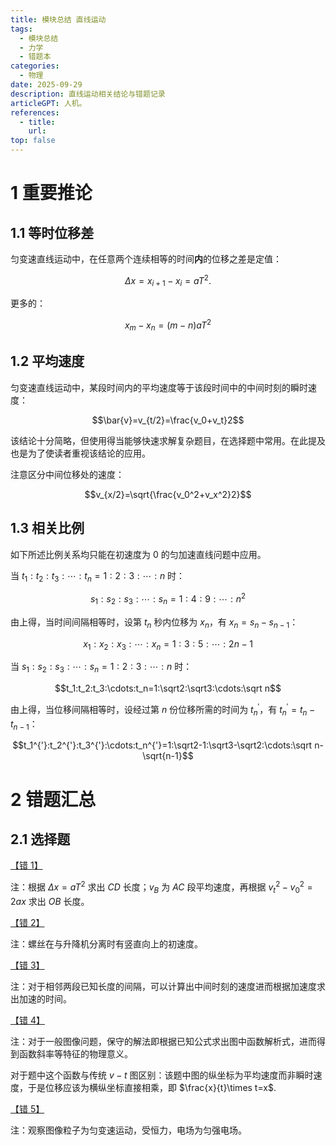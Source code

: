 ```yaml
---
title: 模块总结 直线运动
tags: 
  - 模块总结
  - 力学
  - 错题本
categories: 
  - 物理
date: 2025-09-29    
description: 直线运动相关结论与错题记录
articleGPT: 人机。
references: 
  - title: 
    url: 
top: false
---
```

# 1  重要推论

## 1.1  等时位移差

匀变速直线运动中，在任意两个连续相等的时间**内**的位移之差是定值：

$$\Delta x=x_{i+1}-x_i=aT^2.$$

更多的：

$$x_m-x_n=(m-n)aT^2$$

## 1.2  平均速度

匀变速直线运动中，某段时间内的平均速度等于该段时间中的中间时刻的瞬时速度：

$$\bar{v}=v_{t/2}=\frac{v_0+v_t}2$$

该结论十分简略，但使用得当能够快速求解复杂题目，在选择题中常用。在此提及也是为了使读者重视该结论的应用。

注意区分中间位移处的速度：

$$v_{x/2}=\sqrt{\frac{v_0^2+v_x^2}2}$$

## 1.3  相关比例

如下所述比例关系均只能在初速度为 $0$ 的匀加速直线问题中应用。

当 $t_1:t_2:t_3:\cdots:t_n=1:2:3:\cdots:n$ 时：

$$s_1:s_2:s_3:\cdots:s_n=1:4:9:\cdots:n^2$$

由上得，当时间间隔相等时，设第 $t_n$ 秒内位移为 $x_n$，有 $x_n=s_n-s_{n-1}$：

$$x_1:x_2:x_3:\cdots:x_n=1:3:5:\cdots:2n-1$$

当 $s_1:s_2:s_3:\cdots:s_n=1:2:3:\cdots:n$ 时：

$$t_1:t_2:t_3:\cdots:t_n=1:\sqrt2:\sqrt3:\cdots:\sqrt n$$

由上得，当位移间隔相等时，设经过第 $n$ 份位移所需的时间为 $t_n^{'}$，有 $t_n^{'}=t_n-t_{n-1}$：

$$t_1^{'}:t_2^{'}:t_3^{'}:\cdots:t_n^{'}=1:\sqrt2-1:\sqrt3-\sqrt2:\cdots:\sqrt n-\sqrt{n-1}$$

# 2  错题汇总

## 2.1  选择题

[【错 1】](https://zujuan.xkw.com/13q21257236.html)

注：根据 $\Delta x=aT^2$ 求出 $CD$ 长度；$v_B$ 为 $AC$ 段平均速度，再根据 $v_t^2-v_0^2=2ax$ 求出 $OB$ 长度。

[【错 2】](https://zujuan.xkw.com/13q20066682.html)

注：螺丝在与升降机分离时有竖直向上的初速度。

[【错 3】](https://zujuan.xkw.com/13q15049210.html)

注：对于相邻两段已知长度的间隔，可以计算出中间时刻的速度进而根据加速度求出加速的时间。

[【错 4】](https://zujuan.xkw.com/13q12929524.html)

注：对于一般图像问题，保守的解法即根据已知公式求出图中函数解析式，进而得到函数斜率等特征的物理意义。

对于题中这个函数与传统 $v-t$ 图区别：该题中图的纵坐标为平均速度而非瞬时速度，于是位移应该为横纵坐标直接相乘，即 $\frac{x}{t}\times t=x$.

[【错 5】](https://zujuan.xkw.com/13q17636899.html)

注：观察图像粒子为匀变速运动，受恒力，电场为匀强电场。
